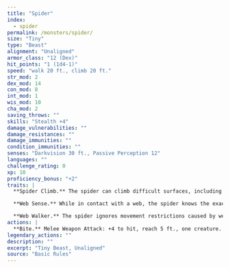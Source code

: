 ```yaml
---
title: "Spider"
index:
  - spider
permalink: /monsters/spider/
size: "Tiny"
type: "Beast"
alignment: "Unaligned"
armor_class: "12 (Dex)"
hit_points: "1 (1d4-1)"
speed: "walk 20 ft., climb 20 ft."
str_mod: 2
dex_mod: 14
con_mod: 8
int_mod: 1
wis_mod: 10
cha_mod: 2
saving_throws: ""
skills: "Stealth +4"
damage_vulnerabilities: ""
damage_resistances: ""
damage_immunities: ""
condition_immunities: ""
senses: "Darkvision 30 ft., Passive Perception 12"
languages: ""
challenge_rating: 0
xp: 10
proficiency_bonus: "+2"
traits: |
  **Spider Climb.** The spider can climb difficult surfaces, including upside down on ceilings, without needing to make an ability check.

  **Web Sense.** While in contact with a web, the spider knows the exact location of any other creature in contact with the same web.

  **Web Walker.** The spider ignores movement restrictions caused by webbing.
actions: |
  **Bite.** Melee Weapon Attack: +4 to hit, reach 5 ft., one creature. Hit: 1 piercing damage, and the target must succeed on a DC 9 Constitution saving throw or take 2 (1d4) poison damage.  
legendary_actions: ""
description: ""
excerpt: "Tiny Beast, Unaligned"
source: "Basic Rules"
---
```

